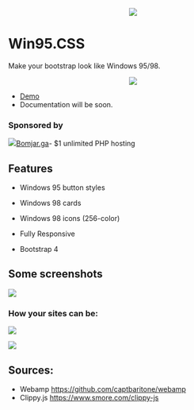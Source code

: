 
<p align="center">
    <a href="https://alexbsoft.github.io/win95.css/">
        <img src="https://i.imgur.com/kbXAcTA.png">
    </a>
</p>

# Win95.CSS

Make your bootstrap look like Windows 95/98.
<p align="center">
    <a href="https://alexbsoft.github.io/win95.css/personal_page.html">
        <img src="https://i.imgur.com/vP9AzdG.png">
    </a>
</p>

- [Demo](https://alexbsoft.github.io/win95.css/)
- Documentation will be soon.

### Sponsored by

<a href="https://bomjar.ga">
<img src="https://bomjar.ga/assets/logo.png">Bomjar.ga</a>- $1 unlimited PHP hosting

## Features

- Windows 95 button styles

- Windows 98 cards

- Windows 98 icons (256-color)

- Fully Responsive

- Bootstrap 4


## Some screenshots

![](https://i.imgur.com/AgQonjb.png)

### How your sites can be:

![](https://i.imgur.com/rTDXYOE.png)

![](https://i.imgur.com/mea9LmK.png)


## Sources:

- Webamp https://github.com/captbaritone/webamp
- Clippy.js https://www.smore.com/clippy-js